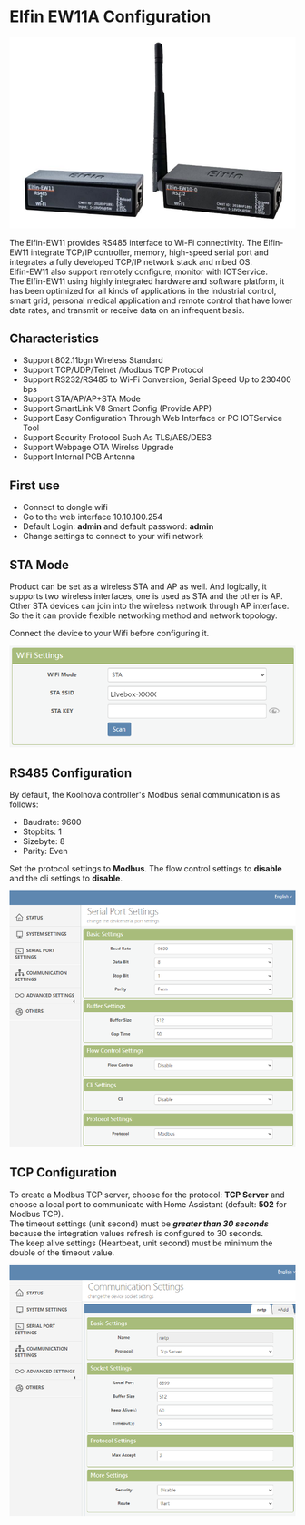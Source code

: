 # Elfin EW11A Configuration

![EW11A](png/Elfin-EW11.png)

The Elfin-EW11 provides RS485 interface to Wi-Fi connectivity. The Elfin-EW11 integrate TCP/IP controller, memory, high-speed serial port and integrates a fully developed TCP/IP network stack and mbed OS.<br />
Elfin-EW11 also support remotely configure, monitor with IOTService. <br />
The Elfin-EW11 using highly integrated hardware and software platform, it has been optimized for all kinds of applications in the industrial control, smart grid, personal medical application and remote control that have lower data rates, and transmit or receive data on an infrequent basis.<br />

## Characteristics
* Support 802.11bgn Wireless Standard
* Support TCP/UDP/Telnet /Modbus TCP Protocol
* Support RS232/RS485 to Wi-Fi Conversion, Serial Speed Up to 230400 bps
* Support STA/AP/AP+STA Mode
* Support SmartLink V8 Smart Config (Provide APP)
* Support Easy Configuration Through Web Interface or PC IOTService Tool
* Support Security Protocol Such As TLS/AES/DES3
* Support Webpage OTA Wirelss Upgrade
* Support Internal PCB Antenna

## First use

* Connect to dongle wifi
* Go to the web interface 10.10.100.254
* Default Login: __admin__ and default password: __admin__
* Change settings to connect to your wifi network

## STA Mode

Product can be set as a wireless STA and AP as well. And logically, it supports two wireless interfaces, one is used as STA and the other is AP.<br />
Other STA devices can join into the wireless network through AP interface. So the it can provide flexible networking method and network topology.<br />

Connect the device to your Wifi before configuring it.<br />

![STA](png/EW11_wifi_conf.png)

## RS485 Configuration

By default, the Koolnova controller's Modbus serial communication is as follows:
* Baudrate: 9600
* Stopbits: 1
* Sizebyte: 8
* Parity: Even

Set the protocol settings to __Modbus__. The flow control settings to __disable__ and the cli settings to __disable__.<br />

![serial](png/EW11_serial_conf.png)

## TCP Configuration

To create a Modbus TCP server, choose for the protocol: __TCP Server__ and choose a local port to communicate with Home Assistant (default: __502__ for Modbus TCP).<br />
The timeout settings (unit second) must be ___greater than 30 seconds___ because the integration values ​​refresh is configured to 30 seconds.<br />
The keep alive settings (Heartbeat, unit second) must be minimum the double of the timeout value.

![tcp](png/EW11_tcp_server_conf.png)
